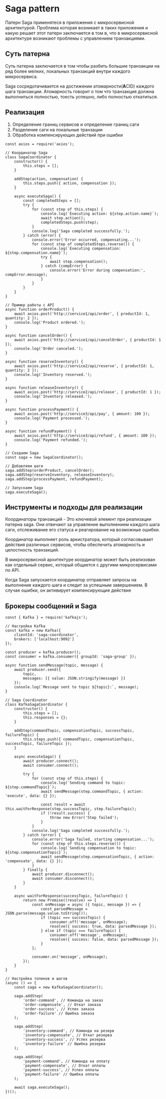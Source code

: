 # Saga pattern

Патерн Saga применятеся в приложения с микросервисной архитектурой.
Проблема которая возникает в таких приложения и какую решает этот патерн заключается в том в, что в микросервисной архитектуре возникают проблемы с управлением транзакциями.

## Суть патерна

Суть патерна заключается в том чтобы разбить большие транзакции на ряд более мелких, локальных транзакций внутри каждого микросервиса.

Saga сосредотачивается на достижении атомарности(**A**CID) каждого шага транзакции.
Атомарность говорит о том что транзакция должна выполниться полностью, тоесть успешно, либо полностью откатиться.

## Реализация

1. Определение границ сервисов и определение границ саги
2. Разделение саги на локальные транзации
3. Обработка компенсирующих действий при ошибки

```
const axios = require('axios');

// Координатор Saga
class SagaCoordinator {
    constructor() {
        this.steps = [];
    }

    addStep(action, compensation) {
        this.steps.push({ action, compensation });
    }

    async executeSaga() {
        const completedSteps = [];
        try {
            for (const step of this.steps) {
                console.log(`Executing action: ${step.action.name}`);
                await step.action();
                completedSteps.push(step);
            }
            console.log('Saga completed successfully.');
        } catch (error) {
            console.error('Error occurred, compensating...');
            for (const step of completedSteps.reverse()) {
                console.log(`Executing compensation: ${step.compensation.name}`);
                try {
                    await step.compensation();
                } catch (compError) {
                    console.error('Error during compensation:', compError.message);
                }
            }
        }
    }
}

// Пример работы с API
async function orderProduct() {
    await axios.post('http://service1/api/order', { productId: 1, quantity: 2 });
    console.log('Product ordered.');
}

async function cancelOrder() {
    await axios.post('http://service1/api/cancelOrder', { productId: 1 });
    console.log('Order canceled.');
}

async function reserveInventory() {
    await axios.post('http://service2/api/reserve', { productId: 1, quantity: 2 });
    console.log('Inventory reserved.');
}

async function releaseInventory() {
    await axios.post('http://service2/api/release', { productId: 1 });
    console.log('Inventory released.');
}

async function processPayment() {
    await axios.post('http://service3/api/pay', { amount: 100 });
    console.log('Payment processed.');
}

async function refundPayment() {
    await axios.post('http://service3/api/refund', { amount: 100 });
    console.log('Payment refunded.');
}

// Создаем Saga
const saga = new SagaCoordinator();

// Добавляем шаги
saga.addStep(orderProduct, cancelOrder);
saga.addStep(reserveInventory, releaseInventory);
saga.addStep(processPayment, refundPayment);

// Запускаем Saga
saga.executeSaga();

```

## Инструменты и подходы для реализации

Координаторы транзакций - Это ключевой элемент при реализации патерна saga. Они отвечают за управление выполнением каждого шага саги, отслеживание его статуса и реагирование на возможные ошибки.

Координатор выполняет роль аркистратора, который согласовывает действия различных сервисов, чтобы обеспечить атомарность и целостность транзакций.

В микросервисной архитектуре координатор может быть реализован как отдельный сервис, который общается с другими микросервисами по API.

Когда Saga запускается координатор отправляет запросы на выполнение каждого шага и следит за успешным завершением. В случае ошибки, он активирует компенсирующие действие

## Брокеры сообщений и Saga

```
const { Kafka } = require('kafkajs');

// Настройка Kafka
const kafka = new Kafka({
    clientId: 'saga-coordinator',
    brokers: ['localhost:9092']
});

const producer = kafka.producer();
const consumer = kafka.consumer({ groupId: 'saga-group' });

async function sendMessage(topic, message) {
    await producer.send({
        topic,
        messages: [{ value: JSON.stringify(message) }]
    });
    console.log(`Message sent to topic ${topic}:`, message);
}

// Saga Coordinator
class KafkaSagaCoordinator {
    constructor() {
        this.steps = [];
        this.responses = {};
    }

    addStep(commandTopic, compensationTopic, successTopic, failureTopic) {
        this.steps.push({ commandTopic, compensationTopic, successTopic, failureTopic });
    }

    async executeSaga() {
        await producer.connect();
        await consumer.connect();

        try {
            for (const step of this.steps) {
                console.log(`Sending command to topic: ${step.commandTopic}`);
                await sendMessage(step.commandTopic, { action: 'execute', data: {} });

                const result = await this.waitForResponse(step.successTopic, step.failureTopic);
                if (!result.success) {
                    throw new Error('Step failed');
                }
            }
            console.log('Saga completed successfully.');
        } catch (error) {
            console.error('Saga failed, starting compensation...');
            for (const step of this.steps.reverse()) {
                console.log(`Sending compensation to topic: ${step.compensationTopic}`);
                await sendMessage(step.compensationTopic, { action: 'compensate', data: {} });
            }
        } finally {
            await producer.disconnect();
            await consumer.disconnect();
        }
    }

    async waitForResponse(successTopic, failureTopic) {
        return new Promise((resolve) => {
            const onMessage = async ({ topic, message }) => {
                const parsedMessage = JSON.parse(message.value.toString());
                if (topic === successTopic) {
                    consumer.off('message', onMessage);
                    resolve({ success: true, data: parsedMessage });
                } else if (topic === failureTopic) {
                    consumer.off('message', onMessage);
                    resolve({ success: false, data: parsedMessage });
                }
            };

            consumer.on('message', onMessage);
        });
    }
}

// Настройка топиков и шагов
(async () => {
    const saga = new KafkaSagaCoordinator();

    saga.addStep(
        'order-command', // Команда на заказ
        'order-compensate', // Откат заказа
        'order-success', // Успех заказа
        'order-failure' // Ошибка заказа
    );

    saga.addStep(
        'inventory-command', // Команда на резерв
        'inventory-compensate', // Откат резерва
        'inventory-success', // Успех резерва
        'inventory-failure' // Ошибка резерва
    );

    saga.addStep(
        'payment-command', // Команда на оплату
        'payment-compensate', // Откат оплаты
        'payment-success', // Успех оплаты
        'payment-failure' // Ошибка оплаты
    );

    await saga.executeSaga();
})();

```
